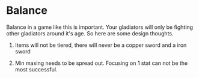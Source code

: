 # Balance

Balance in a game like this is important. Your gladiators will only be fighting other gladiators around it's age. So here are some design thoughts.

1. Items will not be tiered, there will never be a copper sword and a iron sword

2. Min maxing needs to be spread out. Focusing on 1 stat can not be the most successful.

